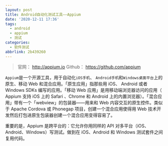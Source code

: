 ```yaml
---
layout: post
title: Android自动化测试工具——Appium
date: '2020-12-11 17:36'
tags:
  - android
  - appium
  - 测试
categories:
  - 软件测试
abbrlink: 2b439260
---
```


> 官网： http://appium.io
> Github： https://github.com/appium

`Appium`是一个开源工具，用于自动化`iOS手机`、 `Android手机`和`Windows桌面平台`上的原生、移动 Web 和混合应用。「原生应用」指那些用 iOS、 Android 或者 Windows SDKs 编写的应用。「移动 Web 应用」是用移动端浏览器访问的应用（ Appium 支持 iOS 上的 Safari 、Chrome 和 Android 上的内置浏览器）。「混合应用」带有一个「webview」的包装器——用来和 Web 内容交互的原生控件。类似于 Apache Cordova 或 Phonegap 项目，创建一个混合应用使得用 Web 技术开发然后打包进原生包装器创建一个混合应用变得容易了。

重要的是，Appium 是跨平台的：它允许你用同样的 API 对多平台（iOS、Android、Windows）写测试。做到在 iOS、Android 和 Windows 测试套件之间复用代码。

<!--more-->
